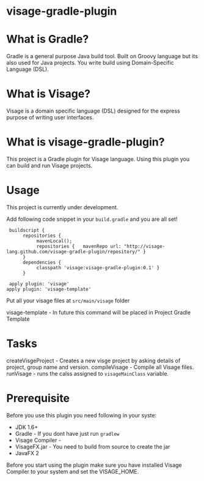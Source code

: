 visage-gradle-plugin
====================

What is Gradle?
===============
Gradle is a general purpose Java build tool. Built on Groovy language but its also used for Java projects. 
You write build using Domain-Specific Language (DSL).

What is Visage?
===============
Visage is a domain specific language (DSL) designed for the express purpose of writing user interfaces.

What is visage-gradle-plugin?
=============================
This project is a Gradle plugin for Visage language. Using this plugin you can build and run Visage projects.

Usage
=====
This project is currently under development. 

Add following code snippet in your `build.gradle` and you are all set!


     buildscript {
          repositories {
               mavenLocal();
               repositories {	mavenRepo url: "http://visage-lang.github.com/visage-gradle-plugin/repository/" } 
          }
          dependencies {	
               classpath 'visage:visage-gradle-plugin:0.1' }
          }

     apply plugin: 'visage'
	apply plugin: 'visage-template'  

Put all your visage files at `src/main/visage` folder

visage-template - In future this command will be placed in Project Gradle Template

Tasks
============
createVisgeProject - Creates a new visge project by asking details of project, group name and version.
compileVisage - Compile all Visage files.
runVisage - runs the calss assigned to `visageMainClass` variable.

Prerequisite
============
Before you use this plugin you need following in your syste:
* JDK 1.6+
* Gradle - If you dont have just run `gradlew`
* Visage Compiler - 
* VisageFX.jar - You need to build from source to create the jar
* JavaFX 2

Before you start using the plugin make sure you have installed Visage Compiler to your system and set the VISAGE_HOME.

